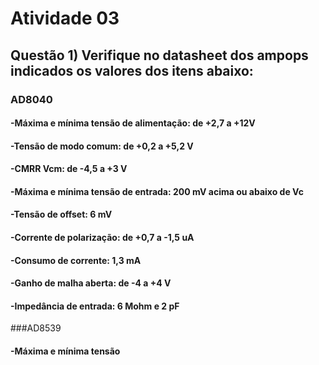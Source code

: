 # Atividade 03

## Questão 1) Verifique no datasheet dos ampops indicados os valores dos itens abaixo:

### AD8040
#### -Máxima e mínima tensão de alimentação: de +2,7 a +12V
#### -Tensão de modo comum: de +0,2 a +5,2 V
#### -CMRR Vcm: de -4,5 a +3 V
#### -Máxima e mínima tensão de entrada: 200 mV acima ou abaixo de Vc
#### -Tensão de offset: 6 mV
#### -Corrente de polarização: de +0,7 a -1,5 uA
#### -Consumo de corrente: 1,3 mA
#### -Ganho de malha aberta: de -4 a +4 V
#### -Impedância de entrada: 6 Mohm e 2 pF

###AD8539
#### -Máxima e mínima tensão









